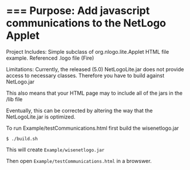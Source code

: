 ===
Purpose:  Add javascript communications to the NetLogo Applet
===

Project Includes:  Simple subclass of org.nlogo.lite.Applet
HTML file example.
Referenced .logo file (Fire)


Limitations:  Currently, the released (5.0) NetLogoLite.jar does not provide access to necessary classes.  Therefore you have to build against NetLogo.jar

This also means that your HTML page may to include all of the jars in the /lib file

Eventually, this can be corrected by altering the way that the NetLogoLite.jar is optimized.

To run Example/testCommunications.html first build the wisenetlogo.jar

    $ ./build.sh

This will create `Example/wisenetlogo.jar`

Then open `Example/testCommunications.html` in a browswer.

